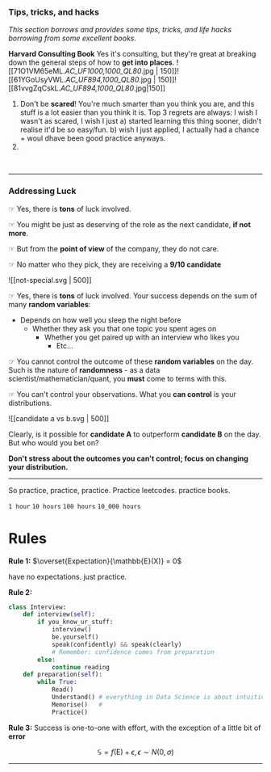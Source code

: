 ### Tips, tricks, and hacks

*This section borrows and provides some tips, tricks, and life hacks borrowing from some excellent books.* 

**Harvard Consulting Book** 
Yes it's consulting, but they're great at breaking down the general steps of how to **get into places**. 
![[71O1VM65eML._AC_UF1000,1000_QL80_.jpg | 150]]![[61YGoUsyVWL._AC_UF894,1000_QL80_.jpg | 150]]![[81vvgZqCskL._AC_UF894,1000_QL80_.jpg|150]]

1. Don't be **scared**! You're much smarter than you think you are, and this stuff is a lot easier than you think it is. Top 3 regrets are always: I wish I wasn't as scared, I wish I just a) started learning this thing sooner, didn't realise it'd be so easy/fun. b) wish I just applied, I actually had a chance + woul dhave been good practice anyways. 
2. 

<br>

---

### Addressing Luck

☞ Yes, there is **tons** of luck involved. 

☞ You might be just as deserving of the role as the next candidate, **if not more**. 

☞ But from the **point of view** of the company, they do not care. 

☞ No matter who they pick, they are receiving a **9/10 candidate**

![[not-special.svg | 500]]

☞ Yes, there is **tons** of luck involved. Your success depends on the sum of many **random variables**:
- Depends on how well you sleep the night before
	- Whether they ask you that one topic you spent ages on
		- Whether you get paired up with an interview who likes you
			- Etc...

☞ You cannot control the outcome of these **random variables** on the day. Such is the nature of **randomness** - as a data scientist/mathematician/quant, you **must** come to terms with this.

☞ You can't control your observations. What you **can control** is your distributions. 

![[candidate a vs b.svg | 500]]


Clearly, is it possible for **candidate A** to outperform **candidate B** on the day. But who would you bet on?

**Don't stress about the outcomes you can't control; focus on changing your distribution.**





---

So practice, practice, practice. Practice leetcodes. practice books. 


`1 hour`
`10 hours`
`100 hours`
`10_000 hours`


# Rules

**Rule 1:** $\overset{Expectation}{\mathbb{E}(X)} = 0$

have no expectations. just practice. 

**Rule 2:** 
```python
class Interview: 
	def interview(self):
		if you_know_ur_stuff:
			interview()
			be.yourself()
			speak(confidently) && speak(clearly) 
			# Remember: confidence comes from preparation
		else:
			continue reading
	def preparation(self):
		while True: 
			Read()
			Understand() # everything in Data Science is about intuitive explanations
			Memorise()   #
			Practice() 
```

**Rule 3:**
Success is one-to-one with effort, with the exception of a little bit of **error**

$$\mathbb{S}=f(\text{E})+\epsilon, \epsilon \sim N(0, \sigma)$$

---
